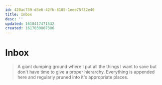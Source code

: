 ```yaml
---
id: 420ac739-d3e6-42fb-8105-1eee75f32e46
title: Inbox
desc: ''
updated: 1618417471532
created: 1617030807386
---
```


# Inbox

> A giant dumping ground where I put all the things I want to save but don't have time to give a proper hierarchy.
> Everything is appended here and regularly pruned into it's appropriate places.

